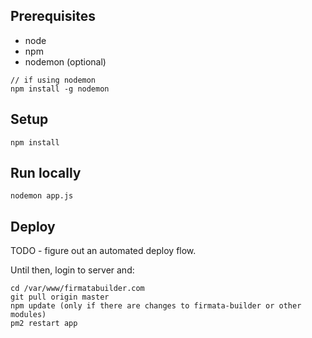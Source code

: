 ## Prerequisites

- node
- npm
- nodemon (optional)

```
// if using nodemon
npm install -g nodemon
```

## Setup

```
npm install
```

## Run locally

```
nodemon app.js
```

## Deploy

TODO - figure out an automated deploy flow.

Until then, login to server and:

```
cd /var/www/firmatabuilder.com
git pull origin master
npm update (only if there are changes to firmata-builder or other modules)
pm2 restart app
```
